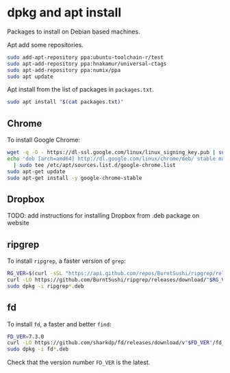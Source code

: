 dpkg and apt install
====================

Packages to install on Debian based machines.

Apt add some repositories.

```bash
sudo add-apt-repository ppa:ubuntu-toolchain-r/test
sudo apt-add-repository ppa:hnakamur/universal-ctags
sudo apt-add-repository ppa:numix/ppa
sudo apt update
```

Apt install from the list of packages in `packages.txt`.

```bash
sudo apt install "$(cat packages.txt)"
```

Chrome
------

To install Google Chrome:

```bash
wget -q -O - https://dl-ssl.google.com/linux/linux_signing_key.pub | sudo apt-key add -
echo 'deb [arch=amd64] http://dl.google.com/linux/chrome/deb/ stable main' \
  | sudo tee /etc/apt/sources.list.d/google-chrome.list
sudo apt-get update
sudo apt-get install -y google-chrome-stable
```

Dropbox
-------

TODO: add instructions for installing Dropbox from .deb package on website

ripgrep
-------

To install `ripgrep`, a faster version of `grep`:

```bash
RG_VER=$(curl -sSL "https://api.github.com/repos/BurntSushi/ripgrep/releases/latest" | jq --raw-output .tag_name)
curl -LO https://github.com/BurntSushi/ripgrep/releases/download/"$RG_VER"/ripgrep_"$RG_VER"_amd64.deb
sudo dpkg -i ripgrep*.deb
```

fd
--

To install `fd`, a faster and better `find`:

```bash
FD_VER=7.3.0
curl -LO https://github.com/sharkdp/fd/releases/download/v"$FD_VER"/fd_"$FD_VER"_amd64.deb
sudo dpkg -i fd*.deb
```

Check that the version number `FD_VER` is the latest.
